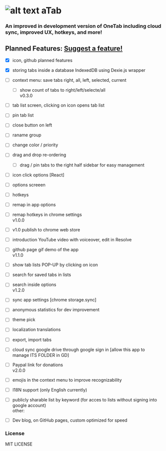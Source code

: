 # ![alt text](https://github.com/ArtDor2/noTab/blob/master/src/assets/icons/a48.png "aTab") aTab
### An improved in development version of OneTab including cloud sync, improved UX, hotkeys, and more!

## Planned Features: [Suggest a feature!](https://github.com/ArtDor2/aTab/issues/new "Send request!")

- [x] icon, github planned features
- [x] storing tabs inside a database IndexedDB using Dexie.js wrapper
- [ ] context menu: save tabs right, all, left, selected, current
	- [ ] show count of tabs to right/left/selecte/all
<br/>v0.3.0
- [ ] tab list screen, clicking on icon opens tab list
- [ ] pin tab list
- [ ] close button on left
- [ ] raname group
- [ ] change color / priority
- [ ] drag and drop re-ordering
	- [ ] drag / pin tabs to the right half sidebar for easy management
- [ ] icon click options [React]
- [ ] options screeen
- [ ] hotkeys
- [ ] remap in app options
- [ ] remap hotkeys in chrome settings
<br/>v1.0.0
- [ ] v1.0 publish to chrome web store 
- [ ] introduction YouTube video with voiceover, edit in Resolve
- [ ] github page gif demo of the app
<br/>v1.1.0
- [ ] show tab lists POP-UP by clicking on icon
- [ ] search for saved tabs in lists
- [ ] search inside options
<br/>v1.2.0
- [ ] sync app settings [chrome storage.sync]
- [ ] anonymous statistics for dev improvement
- [ ] theme pick
- [ ] localization translations
- [ ] export, import tabs
- [ ] cloud sync google drive through google sign in [allow this app to manage ITS FOLDER in GD]
- [ ] Paypal link for donations
<br/>v2.0.0
- [ ] emojis in the context menu to improve recognizability
- [ ] I18N support (only English currently)
- [ ] publicly sharable list by keyword (for acces to lists without signing into google account)
<br/>other:
- [ ] Dev blog, on GitHub pages, custom optimized for speed
 

### License
MIT LICENSE
